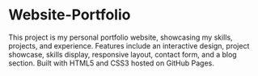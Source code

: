 # Website-Portfolio
This project is my personal portfolio website, showcasing my skills, projects, and experience. Features include an interactive design, project showcase, skills display, responsive layout, contact form, and a blog section. Built with HTML5 and CSS3 hosted on GitHub Pages.
